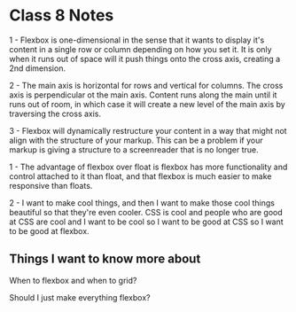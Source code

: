 # Class 8 Notes

1 - Flexbox is one-dimensional in the sense that it wants to display it's content in a single row or column depending on how you set it. It is only when it runs out of space will it push things onto the cross axis, creating a 2nd dimension.

2 - The main axis is horizontal for rows and vertical for columns. The cross axis is perpendicular ot the main axis. Content runs along the main until it runs out of room, in which case it will create a new level of the main axis by traversing the cross axis.

3 - Flexbox will dynamically restructure your content in a way that might not align with the structure of your markup. This can be a problem if your markup is giving a structure to a screenreader that is no longer true.

1 - The advantage of flexbox over float is flexbox has more functionality and control attached to it than float, and that flexbox is much easier to make responsive than floats.

2 - I want to make cool things, and then I want to make those cool things beautiful so that they're even cooler. CSS is cool and people who are good at CSS are cool and I want to be cool so I want to be good at CSS so I want to be good at flexbox.

## Things I want to know more about

When to flexbox and when to grid?

Should I just make everything flexbox?
